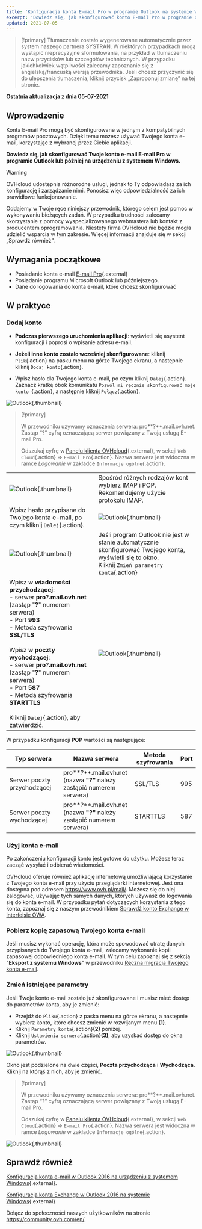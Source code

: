 ```yaml
---
title: 'Konfiguracja konta E-mail Pro w programie Outlook na systemie Windows'
excerpt: 'Dowiedz się, jak skonfigurować konto E-mail Pro w programie Outlook na urządzeniu z systemem Windows'
updated: 2021-07-05
---
```


> [!primary]
> Tłumaczenie zostało wygenerowane automatycznie przez system naszego partnera SYSTRAN. W niektórych przypadkach mogą wystąpić nieprecyzyjne sformułowania, na przykład w tłumaczeniu nazw przycisków lub szczegółów technicznych. W przypadku jakichkolwiek wątpliwości zalecamy zapoznanie się z angielską/francuską wersją przewodnika. Jeśli chcesz przyczynić się do ulepszenia tłumaczenia, kliknij przycisk „Zaproponuj zmianę” na tej stronie.
>

**Ostatnia aktualizacja z dnia 05-07-2021**

## Wprowadzenie

Konta E-mail Pro mogą być skonfigurowane w jednym z kompatybilnych programów pocztowych. Dzięki temu możesz używać Twojego konta e-mail, korzystając z wybranej przez Ciebie aplikacji.

**Dowiedz się, jak skonfigurować Twoje konto e-mail E-mail Pro w programie Outlook lub później na urządzeniu z systemem Windows.**
 

> [!warning]
>
> OVHcloud udostępnia różnorodne usługi, jednak to Ty odpowiadasz za ich konfigurację i zarządzanie nimi. Ponosisz więc odpowiedzialność za ich prawidłowe funkcjonowanie.
> 
> Oddajemy w Twoje ręce niniejszy przewodnik, którego celem jest pomoc w wykonywaniu bieżących zadań. W przypadku trudności zalecamy skorzystanie z pomocy wyspecjalizowanego webmastera lub kontakt z producentem oprogramowania. Niestety firma OVHcloud nie będzie mogła udzielić wsparcia w tym zakresie. Więcej informacji znajduje się w sekcji „Sprawdź również”.
> 

## Wymagania początkowe

- Posiadanie konta e-mail [E-mail Pro](https://www.ovhcloud.com/pl/emails/email-pro/){.external}
- Posiadanie programu Microsoft Outlook lub późniejszego.
- Dane do logowania do konta e-mail, które chcesz skonfigurować

## W praktyce

### Dodaj konto

- **Podczas pierwszego uruchomienia aplikacji**: wyświetli się asystent konfiguracji i poprosi o wpisanie adresu e-mail.

- **Jeżeli inne konto zostało wcześniej skonfigurowane**: kliknij `Plik`{.action} na pasku menu na górze Twojego ekranu, a następnie kliknij `Dodaj konto`{.action}.

- Wpisz hasło dla Twojego konta e-mail, po czym kliknij `Dalej`{.action}. Zaznacz kratkę obok komunikatu `Pozwól mi ręcznie skonfigurować moje konto `{.action}, a następnie kliknij `Połącz`{.action}. 

![Outlook](images/config-outlook-emailpro01.png){.thumbnail}

> [!primary]
>
> W przewodniku używamy oznaczenia serwera: pro**?**.mail.ovh.net. Zastąp “?” cyfrą oznaczającą serwer powiązany z Twoją usługą E-mail Pro.
> 
> Odszukaj cyfrę w [Panelu klienta OVHcloud](https://www.ovh.com/auth/?action=gotomanager&from=https://www.ovh.pl/&ovhSubsidiary=pl){.external}, w sekcji `Web Cloud`{.action} =>  `E-mail Pro`{.action}. Nazwa serwera jest widoczna w ramce *Logowanie* w zakładce `Informacje ogólne`{.action}.
>

| | |
|---|---|
|![Outlook](images/config-outlook-emailpro02.png){.thumbnail}|Spośród różnych rodzajów kont wybierz IMAP i POP. <br>Rekomendujemy użycie protokołu IMAP.|
|Wpisz hasło przypisane do Twojego konta e-mail, po czym kliknij `Dalej`{.action}. |![Outlook](images/config-outlook-emailpro03.png){.thumbnail}|
|![Outlook](images/config-outlook-emailpro04.png){.thumbnail}|Jeśli program Outlook nie jest w stanie automatycznie skonfigurować Twojego konta, wyświetli się to okno. <br>Kliknij `Zmień parametry konta`{.action} |
|Wpisz w **wiadomości przychodzącej**: <br>- serwer **pro**?**.mail.ovh.net** (zastąp "**?**" numerem serwera) <br>- Port **993**<br>- Metoda szyfrowania **SSL/TLS**<br><br>Wpisz w **poczty wychodzącej**: <br>- serwer **pro**?**.mail.ovh.net** (zastąp "**?**" numerem serwera)<br>- Port **587**<br>- Metoda szyfrowania **STARTTLS**<br><br>Kliknij `Dalej`{.action}, aby zatwierdzić. |![Outlook](images/config-outlook-emailpro05.png){.thumbnail}|


W przypadku konfiguracji **POP** wartości są następujące:

|Typ serwera|Nazwa serwera|Metoda szyfrowania|Port|
|---|---|---|---|
|Serwer poczty przychodzącej|pro**?**.mail.ovh.net (nazwa **"?"** należy zastąpić numerem serwera)|SSL/TLS|995|
|Serwer poczty wychodzącej|pro**?**.mail.ovh.net (nazwa **"?"** należy zastąpić numerem serwera)|STARTTLS|587|

### Użyj konta e-mail

Po zakończeniu konfiguracji konto jest gotowe do użytku. Możesz teraz zacząć wysyłać i odbierać wiadomości.

OVHcloud oferuje również aplikację internetową umożliwiającą korzystanie z Twojego konta e-mail przy użyciu przeglądarki internetowej. Jest ona dostępna pod adresem <https://www.ovh.pl/mail/>. Możesz się do niej zalogować, używając tych samych danych, których używasz do logowania się do konta e-mail. W przypadku pytań dotyczących korzystania z tego konta, zapoznaj się z naszym przewodnikiem [Sprawdź konto Exchange w interfejsie OWA](/pages/web/microsoft-collaborative-solutions/owa_user_guide).

### Pobierz kopię zapasową Twojego konta e-mail

Jeśli musisz wykonać operację, która może spowodować utratę danych przypisanych do Twojego konta e-mail, zalecamy wykonanie kopii zapasowej odpowiedniego konta e-mail. W tym celu zapoznaj się z sekcją "**Eksport z systemu Windows**" w przewodniku [Ręczna migracja Twojego konta e-mail](/pages/web/emails/manual_email_migration#eksport-z-systemu-windows).

### Zmień istniejące parametry

Jeśli Twoje konto e-mail zostało już skonfigurowane i musisz mieć dostęp do parametrów konta, aby je zmienić:

- Przejdź do `Pliku`{.action} z paska menu na górze ekranu, a następnie wybierz konto, które chcesz zmienić w rozwijanym menu **(1)**.
- Kliknij `Parametry konta`{.action}**(2)** poniżej.
- Kliknij `Ustawienia serwera`{.action}**(3)**, aby uzyskać dostęp do okna parametrów.

![Outlook](images/config-outlook-emailpro06.png){.thumbnail}

Okno jest podzielone na dwie części, **Poczta przychodząca** i **Wychodząca**. Kliknij na którąś z nich, aby je zmienić.

> [!primary]
>
> W przewodniku używamy oznaczenia serwera: pro**?**.mail.ovh.net. Zastąp “?” cyfrą oznaczającą serwer powiązany z Twoją usługą E-mail Pro.
> 
> Odszukaj cyfrę w [Panelu klienta OVHcloud](https://www.ovh.com/auth/?action=gotomanager&from=https://www.ovh.pl/&ovhSubsidiary=pl){.external}, w sekcji `Web Cloud`{.action} =>  `E-mail Pro`{.action}. Nazwa serwera jest widoczna w ramce *Logowanie* w zakładce `Informacje ogólne`{.action}.
>

![Outlook](images/config-outlook-emailpro07.png){.thumbnail}


## Sprawdź również

[Konfiguracja konta e-mail w Outlook 2016 na urządzeniu z systemem Windows](/pages/web/emails/how_to_configure_outlook_2016){.external}.

[Konfiguracja konta Exchange w Outlook 2016 na systemie Windows](/pages/web/microsoft-collaborative-solutions/how_to_configure_outlook_2016){.external}

Dołącz do społeczności naszych użytkowników na stronie <https://community.ovh.com/en/>.
